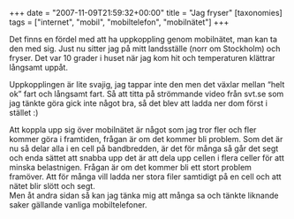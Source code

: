+++
date = "2007-11-09T21:59:32+00:00"
title = "Jag fryser"
[taxonomies]
tags = ["internet", "mobil", "mobiltelefon", "mobilnätet"]
+++

Det finns en fördel med att ha uppkoppling genom mobilnätet, man kan ta den med sig. Just nu sitter jag på mitt landsställe (norr om Stockholm) och fryser. Det var 10 grader i huset när jag kom hit och temperaturen klättrar långsamt uppåt.

Uppkopplingen är lite svajig, jag tappar inte den men det växlar mellan &#8220;helt ok&#8221; fart och långsamt fart. Så att titta på strömmande video från svt.se som jag tänkte göra gick inte något bra, så det blev att ladda ner dom först i stället :) 

Att koppla upp sig över mobilnätet är något som jag tror fler och fler kommer göra i framtiden, frågan är om det kommer bli problem. Som det är nu så delar alla i en cell på bandbredden, är det för många så går det segt och enda sättet att snabba upp det är att dela upp cellen i flera celler för att minska belastnigen. Frågan är om det kommer bli ett stort problem framöver. Att för många vill ladda ner stora filer samtidigt på en cell och att nätet blir slött och segt.  
Men åt andra sidan så kan jag tänka mig att många sa och tänkte liknande saker gällande vanliga mobiltelefoner.



<small></small>
